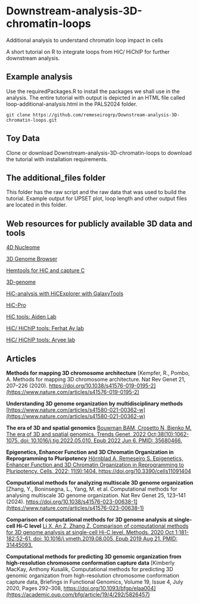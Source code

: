 # Downstream-analysis-3D-chromatin-loops
Additional analysis to understand chromatin loop impact in cells

A short tutorial on R to integrate loops from HiC/ HiChIP for further downstream analysis.

## Example analysis
Use the requiredPackages.R to install the packages we shall use in the analysis. The entire tutorial with output is depicted in an HTML file called loop-additional-analysis.html in the PALS2024 folder.

```
git clone https://github.com/remeseirogrp/Downstream-analysis-3D-chromatin-loops.git

```
## Toy Data
Clone or download Downstream-analysis-3D-chromatin-loops to download the tutorial with installation requirements.

## The additional_files folder
This folder has the raw script and the raw data that was used to build the tutorial. Example output for UPSET plot, loop length and other output files are located in this folder.

## Web resources for publicly available 3D data and tools

[4D Nucleome](https://www.4dnucleome.org/)

[3D Genome Browser](http://3dgenome.fsm.northwestern.edu/)

[Hemtools for HiC and capture C](https://hemtools.readthedocs.io/en/latest/content/NGS_pipelines/hicpro_split.html)

[3D-genome](https://github.com/topics/3d-genome)

[HiC-analysis with HiCExplorer with GalaxyTools](https://training.galaxyproject.org/training-material/topics/epigenetics/tutorials/hicexplorer/tutorial.html)

[HiC-Pro](https://github.com/nservant/HiC-Pro)

[HiC tools: Aiden Lab](https://github.com/aidenlab)

[HiC/ HiChIP tools: Ferhat Ay lab](https://github.com/ay-lab)

[HiC/ HiChIP tools: Aryee lab](https://github.com/aryeelab)

## Articles

**Methods for mapping 3D chromosome architecture**
[Kempfer, R., Pombo, A. Methods for mapping 3D chromosome architecture. Nat Rev Genet 21, 207–226 (2020). https://doi.org/10.1038/s41576-019-0195-2](https://www.nature.com/articles/s41576-019-0195-2)

**Understanding 3D genome organization by multidisciplinary methods**
[https://www.nature.com/articles/s41580-021-00362-w](https://www.nature.com/articles/s41580-021-00362-w)

**The era of 3D and spatial genomics**
[Bouwman BAM, Crosetto N, Bienko M. The era of 3D and spatial genomics. Trends Genet. 2022 Oct;38(10):1062-1075. doi: 10.1016/j.tig.2022.05.010. Epub 2022 Jun 6. PMID: 35680466.](https://www.cell.com/trends/genetics/fulltext/S0168-9525(22)00118-4)

**Epigenetics, Enhancer Function and 3D Chromatin Organization in Reprogramming to Pluripotency**
[Hörnblad A, Remeseiro S. Epigenetics, Enhancer Function and 3D Chromatin Organization in Reprogramming to Pluripotency. Cells. 2022; 11(9):1404. https://doi.org/10.3390/cells11091404 ](https://www.mdpi.com/2073-4409/11/9/1404)

**Computational methods for analyzing multiscale 3D genome organization**
[Zhang, Y., Boninsegna, L., Yang, M. et al. Computational methods for analysing multiscale 3D genome organization. Nat Rev Genet 25, 123–141 (2024). https://doi.org/10.1038/s41576-023-00638-1](https://www.nature.com/articles/s41576-023-00638-1)

**Comparison of computational methods for 3D genome analysis at single-cell Hi-C level**
[Li X, An Z, Zhang Z. Comparison of computational methods for 3D genome analysis at single-cell Hi-C level. Methods. 2020 Oct 1;181-182:52-61. doi: 10.1016/j.ymeth.2019.08.005. Epub 2019 Aug 21. PMID: 31445093.](https://www.sciencedirect.com/science/article/pii/S1046202319300891)

**Computational methods for predicting 3D genomic organization from high-resolution chromosome conformation capture data**
[Kimberly MacKay, Anthony Kusalik, Computational methods for predicting 3D genomic organization from high-resolution chromosome conformation capture data, Briefings in Functional Genomics, Volume 19, Issue 4, July 2020, Pages 292–308, https://doi.org/10.1093/bfgp/elaa004](https://academic.oup.com/bfg/article/19/4/292/5826457)





